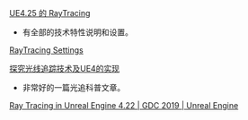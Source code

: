 [UE4.25 的 RayTracing](https://docs.unrealengine.com/en-US/Engine/Rendering/RayTracing/index.html)
- 有全部的技术特性说明和设置。

[RayTracing Settings](https://docs.unrealengine.com/en-US/Engine/Rendering/RayTracing/RayTracingSettings/index.html)

[探究光线追踪技术及UE4的实现](https://www.cnblogs.com/timlly/p/11366199.html)
- 非常好的一篇光追科普文章。

[Ray Tracing in Unreal Engine 4.22 | GDC 2019 | Unreal Engine](https://www.youtube.com/watch?v=gYf33FSxK2s)


